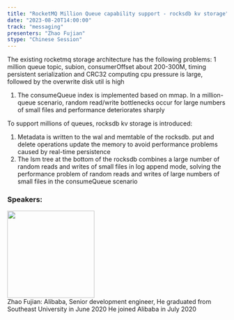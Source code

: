 ```yaml
---
title: "RocketMQ Million Queue capability support - rocksdb kv storage"
date: "2023-08-20T14:00:00" 
track: "messaging"
presenters: "Zhao Fujian"
stype: "Chinese Session"
---
```

The existing rocketmq storage architecture has the following problems:
1 million queue topic, subion, consumerOffset about 200-300M, timing persistent serialization and CRC32 computing cpu pressure is large, followed by the overwrite disk util is high
1. The consumeQueue index is implemented based on mmap. In a million-queue scenario, random read/write bottlenecks occur for large numbers of small files and performance deteriorates sharply

To support millions of queues, rocksdb kv storage is introduced:
1. Metadata is written to the wal and memtable of the rocksdb. put and delete operations update the memory to avoid performance problems caused by real-time persistence
2. The lsm tree at the bottom of the rocksdb combines a large number of random reads and writes of small files in log append mode, solving the performance problem of random reads and writes of large numbers of small files in the consumeQueue scenario
 ### Speakers: 
 <img src="https://img.bagevent.com/resource/20230617/1741264950.JPG" width="200" /><br>Zhao Fujian: Alibaba, Senior development engineer, He graduated from Southeast University in June 2020
He joined Alibaba in July 2020
 <br><br>
